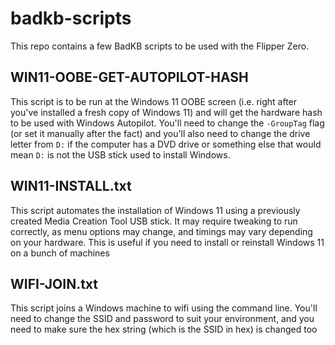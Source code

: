 # badkb-scripts
This repo contains a few BadKB scripts to be used with the Flipper Zero.

## WIN11-OOBE-GET-AUTOPILOT-HASH
This script is to be run at the Windows 11 OOBE screen (i.e. right after you've installed a fresh copy of Windows 11) and will get the hardware hash to be used with Windows Autopilot. You'll need to change the `-GroupTag` flag (or set it manually after the fact) and you'll also need to change the drive letter from `D:` if the computer has a DVD drive or something else that would mean `D:` is not the USB stick used to install Windows. 

## WIN11-INSTALL.txt
This script automates the installation of Windows 11 using a previously created Media Creation Tool USB stick. It may require tweaking to run correctly, as menu options may change, and timings may vary depending on your hardware. This is useful if you need to install or reinstall Windows 11 on a bunch of machines

## WIFI-JOIN.txt
This script joins a Windows machine to wifi using the command line. You'll need to change the SSID and password to suit your environment, and you need to make sure the hex string (which is the SSID in hex) is changed too
